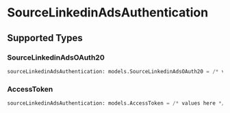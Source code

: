 # SourceLinkedinAdsAuthentication


## Supported Types

### SourceLinkedinAdsOAuth20

```python
sourceLinkedinAdsAuthentication: models.SourceLinkedinAdsOAuth20 = /* values here */
```

### AccessToken

```python
sourceLinkedinAdsAuthentication: models.AccessToken = /* values here */
```

